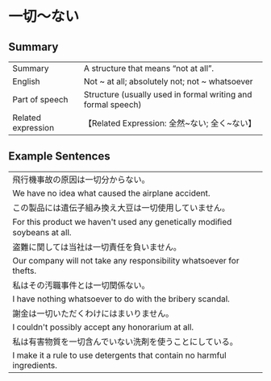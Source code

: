 # 一切～ない

## Summary

<table><tr>   <td>Summary</td>   <td>A structure that means “not at all”.</td></tr><tr>   <td>English</td>   <td>Not ~ at all; absolutely not; not ~ whatsoever</td></tr><tr>   <td>Part of speech</td>   <td>Structure (usually used in formal writing and formal speech)</td></tr><tr>   <td>Related expression</td>   <td>【Related Expression: 全然~ない; 全く~ない】</td></tr></table>

## Example Sentences

<table><tr><td>飛行機事故の原因は一切分からない。</td></tr><tr><td>We have no idea what caused the airplane accident.</td></tr><tr><td>この製品には遺伝子組み換え大豆は一切使用していません。</td></tr><tr><td>For this product we haven't used any genetically modiﬁed soybeans at all.</td></tr><tr><td>盗難に関しては当社は一切責任を負いません。</td></tr><tr><td>Our company will not take any responsibility whatsoever for thefts.</td></tr><tr><td>私はその汚職事件とは一切関係ない。</td></tr><tr><td>I have nothing whatsoever to do with the bribery scandal.</td></tr><tr><td>謝金は一切いただくわけにはまいりません。</td></tr><tr><td>I couldn't possibly accept any honorarium at all.</td></tr><tr><td>私は有害物質を一切含んでいない洗剤を使うことにしている。</td></tr><tr><td>I make it a rule to use detergents that contain no harmful ingredients.</td></tr></table>

